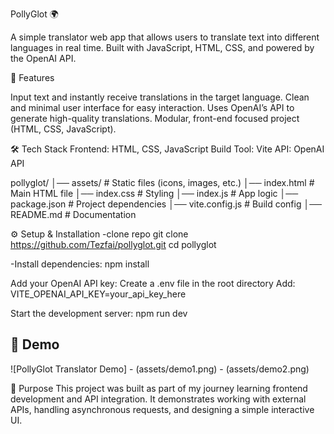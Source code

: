 PollyGlot 🌍

A simple translator web app that allows users to translate text into different languages in real time. Built with JavaScript, HTML, CSS, and powered by the OpenAI API.

🚀 Features

Input text and instantly receive translations in the target language.
Clean and minimal user interface for easy interaction.
Uses OpenAI’s API to generate high-quality translations.
Modular, front-end focused project (HTML, CSS, JavaScript).

🛠 Tech Stack
Frontend: HTML, CSS, JavaScript
Build Tool: Vite
API: OpenAI API

pollyglot/
│── assets/           # Static files (icons, images, etc.)
│── index.html        # Main HTML file
│── index.css         # Styling
│── index.js          # App logic
│── package.json      # Project dependencies
│── vite.config.js    # Build config
│── README.md         # Documentation

⚙️ Setup & Installation
-clone repo
git clone https://github.com/Tezfai/pollyglot.git
cd pollyglot

-Install dependencies:
npm install

Add your OpenAI API key:
Create a .env file in the root directory
Add:
VITE_OPENAI_API_KEY=your_api_key_here

Start the development server:
npm run dev

## 📸 Demo
![PollyGlot Translator Demo] - (assets/demo1.png) - (assets/demo2.png)


🎯 Purpose
This project was built as part of my journey learning frontend development and API integration. It demonstrates working with external APIs, handling asynchronous requests, and designing a simple interactive UI.
